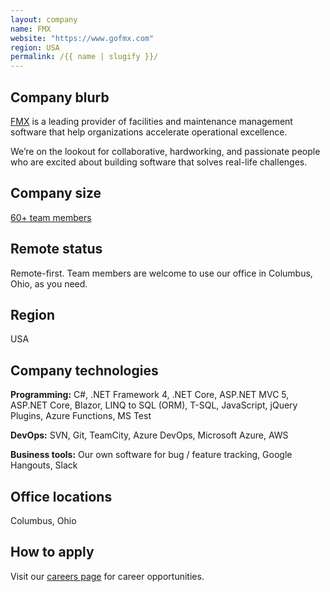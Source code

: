 ```yaml
---
layout: company
name: FMX
website: "https://www.gofmx.com"
region: USA
permalink: /{{ name | slugify }}/
---
```


## Company blurb

[FMX][1] is a leading provider of facilities and maintenance management software that help organizations accelerate operational excellence.

We’re on the lookout for collaborative, hardworking, and passionate people who are excited about building software that solves real-life challenges.

## Company size

[60+ team members][2]

## Remote status

Remote-first. Team members are welcome to use our office in Columbus, Ohio, as you need.

## Region

USA

## Company technologies

**Programming:** C#, .NET Framework 4, .NET Core, ASP.NET MVC 5, ASP.NET Core, Blazor, LINQ to SQL (ORM), T-SQL, JavaScript, jQuery Plugins, Azure Functions, MS Test

**DevOps:** SVN, Git, TeamCity, Azure DevOps, Microsoft Azure, AWS

**Business tools:** Our own software for bug / feature tracking, Google Hangouts, Slack

## Office locations

Columbus, Ohio

## How to apply

Visit our [careers page][3] for career opportunities.

[1]: https://www.gofmx.com/
[2]: https://www.gofmx.com/about/team/
[3]: https://www.gofmx.com/careers/